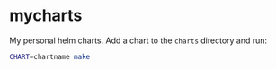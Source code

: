 # mycharts

My personal helm charts. Add a chart to the `charts` directory and run:

```bash
CHART=chartname make
```
